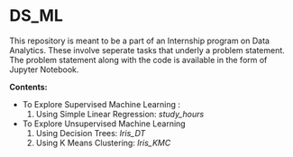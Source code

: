 # DS_ML
This repository is meant to be a part of an Internship program on Data Analytics.
 These involve seperate tasks that underly a problem statement. 
 The problem statement along with the code is available in the form of Jupyter Notebook.
 
**Contents:**

- To Explore Supervised Machine Learning :<br /> 
   1. Using Simple Linear Regression: *study_hours*
- To Explore Unsupervised Machine Learning <br /> 
   1. Using Decision Trees: *Iris_DT* <br /> 
   2. Using K Means Clustering: *Iris_KMC*
   

 
